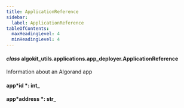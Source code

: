 ```yaml
---
title: ApplicationReference
sidebar:
  label: ApplicationReference
tableOfContents:
  maxHeadingLevel: 4
  minHeadingLevel: 4
---
```


#### _class_ algokit_utils.applications.app_deployer.ApplicationReference

Information about an Algorand app

#### app*id *: int\_

#### app*address *: str\_
